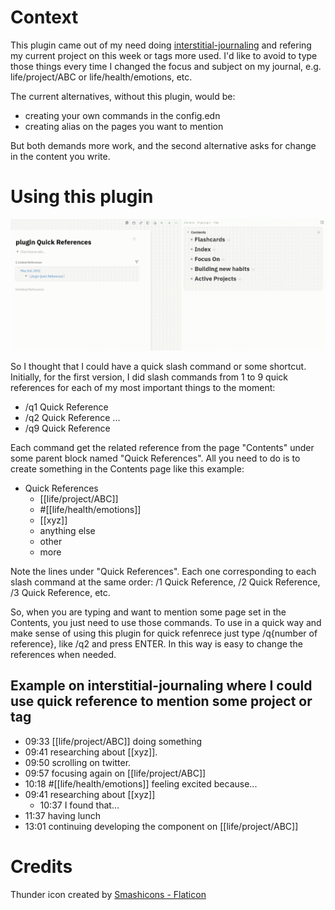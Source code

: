 # Context

This plugin came out of my need doing [interstitial-journaling](https://nesslabs.com/interstitial-journaling) and refering my current project on this week or tags more used.
I'd like to avoid to type those things every time I changed the focus and subject on my journal, e.g. life/project/ABC or life/health/emotions, etc.

The current alternatives, without this plugin, would be:

- creating your own commands in the config.edn
- creating alias on the pages you want to mention

But both demands more work, and the second alternative asks for change in the content you write. 

# Using this plugin
![Using this plugin](./using.gif)

So I thought that I could have a quick slash command or some shortcut.
Initially, for the first version, I did slash commands from 1 to 9 quick references for each of my most important things to the moment:
- /q1 Quick Reference
- /q2 Quick Reference
...
- /q9 Quick Reference

Each command get the related reference from the page "Contents" under some parent block named "Quick References".
All you need to do is to create something in the Contents page like this example:

- Quick References
  - [[life/project/ABC]]
  - #[[life/health/emotions]]
  - [[xyz]]
  - anything else
  - other
  - more

Note the lines under "Quick References". Each one corresponding to each slash command at the same order: /1 Quick Reference, /2 Quick Reference, /3 Quick Reference, etc.

So, when you are typing and want to mention some page set in the Contents, you just need to use those commands. To use in a quick way and make sense of using this plugin for quick refenrece just type /q{number of reference}, like /q2 and press ENTER.
In this way is easy to change the references when needed.

## Example on interstitial-journaling where I could use quick reference to mention some project or tag

- 09:33 [[life/project/ABC]] doing something 
- 09:41 researching about [[xyz]].
- 09:50 scrolling on twitter.
- 09:57 focusing again on [[life/project/ABC]]
- 10:18 #[[life/health/emotions]] feeling excited because...
- 09:41 researching about [[xyz]]
  - 10:37 I found that...
- 11:37 having lunch
- 13:01 continuing developing the component on [[life/project/ABC]]

# Credits

Thunder icon created by [Smashicons - Flaticon](https://www.flaticon.com/free-icons/thunder)
